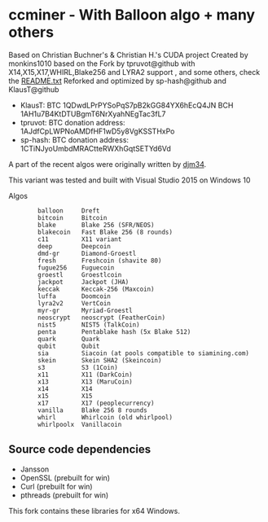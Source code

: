 # ccminer - With Balloon algo + many others

Based on Christian Buchner's &amp; Christian H.'s CUDA project
Created by monkins1010 
based on the Fork by tpruvot@github with X14,X15,X17,WHIRL,Blake256 and LYRA2 support , and some others, check the [README.txt](README.txt)
Reforked and optimized by sp-hash@github and KlausT@github 

* KlausT:
    BTC 1QDwdLPrPYSoPqS7pB2kGG84YX6hEcQ4JN
    BCH 1AH1u7B4KtDTUBgmT6NrXyahNEgTac3fL7
* tpruvot:
    BTC donation address: 1AJdfCpLWPNoAMDfHF1wD5y8VgKSSTHxPo
* sp-hash:
    BTC donation address: 1CTiNJyoUmbdMRACtteRWXhGqtSETYd6Vd

A part of the recent algos were originally written by [djm34](https://github.com/djm34).

This variant was tested and built with Visual Studio 2015 on Windows 10

Algos

            balloon     Dreft
			bitcoin     Bitcoin
			blake       Blake 256 (SFR/NEOS)
			blakecoin   Fast Blake 256 (8 rounds)
			c11         X11 variant
			deep        Deepcoin
			dmd-gr      Diamond-Groestl
			fresh       Freshcoin (shavite 80)
			fugue256    Fuguecoin
			groestl     Groestlcoin
			jackpot     Jackpot (JHA)
			keccak      Keccak-256 (Maxcoin)
			luffa       Doomcoin
			lyra2v2     VertCoin
			myr-gr      Myriad-Groestl
			neoscrypt   neoscrypt (FeatherCoin)
			nist5       NIST5 (TalkCoin)
			penta       Pentablake hash (5x Blake 512)
			quark       Quark
			qubit       Qubit
			sia         Siacoin (at pools compatible to siamining.com) 
			skein       Skein SHA2 (Skeincoin)
			s3          S3 (1Coin)
			x11         X11 (DarkCoin)
			x13         X13 (MaruCoin)
			x14         X14
			x15         X15
			x17         X17 (peoplecurrency)
			vanilla     Blake 256 8 rounds
			whirl       Whirlcoin (old whirlpool)
			whirlpoolx  Vanillacoin 

## Source code dependencies

* Jansson
* OpenSSL (prebuilt for win)
* Curl (prebuilt for win)
* pthreads (prebuilt for win)

This fork contains these libraries for x64 Windows.
